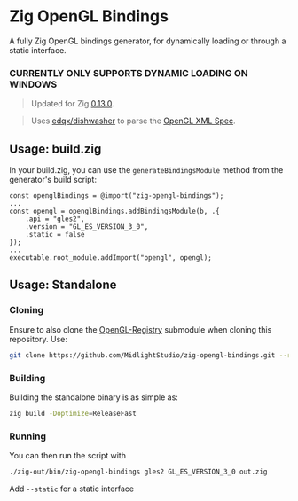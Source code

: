 # Zig OpenGL Bindings
A fully Zig OpenGL bindings generator, for dynamically loading or through a static interface.

### CURRENTLY ONLY SUPPORTS DYNAMIC LOADING ON WINDOWS

> Updated for Zig [0.13.0](https://ziglang.org/download).

> Uses [edqx/dishwasher](https://github.com/edqx/dishwasher) to parse the [OpenGL XML Spec](https://github.com/KhronosGroup/OpenGL-Registry/blob/main/xml/gl.xml).

## Usage: build.zig
In your build.zig, you can use the `generateBindingsModule` method from the generator's build script:
```zig
const openglBindings = @import("zig-opengl-bindings");
...
const opengl = openglBindings.addBindingsModule(b, .{
    .api = "gles2",
    .version = "GL_ES_VERSION_3_0",
    .static = false
});
...
executable.root_module.addImport("opengl", opengl);
```

## Usage: Standalone
### Cloning
Ensure to also clone the [OpenGL-Registry](https://github.com/KhronosGroup/OpenGL-Registry/) submodule when cloning this
repository. Use:
```sh
git clone https://github.com/MidlightStudio/zig-opengl-bindings.git --recurse-submodules
```

### Building
Building the standalone binary is as simple as:
```sh
zig build -Doptimize=ReleaseFast
```

### Running
You can then run the script with
```sh
./zig-out/bin/zig-opengl-bindings gles2 GL_ES_VERSION_3_0 out.zig
```
Add `--static` for a static interface